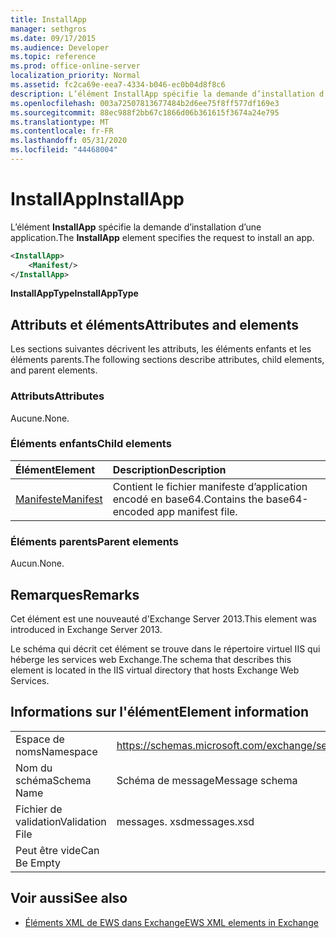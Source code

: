 ```yaml
---
title: InstallApp
manager: sethgros
ms.date: 09/17/2015
ms.audience: Developer
ms.topic: reference
ms.prod: office-online-server
localization_priority: Normal
ms.assetid: fc2ca69e-eea7-4334-b046-ec0b04d8f8c6
description: L’élément InstallApp spécifie la demande d’installation d’une application.
ms.openlocfilehash: 003a72507813677484b2d6ee75f8ff577df169e3
ms.sourcegitcommit: 88ec988f2bb67c1866d06b361615f3674a24e795
ms.translationtype: MT
ms.contentlocale: fr-FR
ms.lasthandoff: 05/31/2020
ms.locfileid: "44468004"
---
```

# <a name="installapp"></a><span data-ttu-id="399e6-103">InstallApp</span><span class="sxs-lookup"><span data-stu-id="399e6-103">InstallApp</span></span>

<span data-ttu-id="399e6-104">L’élément **InstallApp** spécifie la demande d’installation d’une application.</span><span class="sxs-lookup"><span data-stu-id="399e6-104">The **InstallApp** element specifies the request to install an app.</span></span> 
  
```XML
<InstallApp>
    <Manifest/>
</InstallApp>
```

 <span data-ttu-id="399e6-105">**InstallAppType**</span><span class="sxs-lookup"><span data-stu-id="399e6-105">**InstallAppType**</span></span>
## <a name="attributes-and-elements"></a><span data-ttu-id="399e6-106">Attributs et éléments</span><span class="sxs-lookup"><span data-stu-id="399e6-106">Attributes and elements</span></span>

<span data-ttu-id="399e6-107">Les sections suivantes décrivent les attributs, les éléments enfants et les éléments parents.</span><span class="sxs-lookup"><span data-stu-id="399e6-107">The following sections describe attributes, child elements, and parent elements.</span></span>
  
### <a name="attributes"></a><span data-ttu-id="399e6-108">Attributs</span><span class="sxs-lookup"><span data-stu-id="399e6-108">Attributes</span></span>

<span data-ttu-id="399e6-109">Aucune.</span><span class="sxs-lookup"><span data-stu-id="399e6-109">None.</span></span>
  
### <a name="child-elements"></a><span data-ttu-id="399e6-110">Éléments enfants</span><span class="sxs-lookup"><span data-stu-id="399e6-110">Child elements</span></span>

|<span data-ttu-id="399e6-111">**Élément**</span><span class="sxs-lookup"><span data-stu-id="399e6-111">**Element**</span></span>|<span data-ttu-id="399e6-112">**Description**</span><span class="sxs-lookup"><span data-stu-id="399e6-112">**Description**</span></span>|
|:-----|:-----|
|[<span data-ttu-id="399e6-113">Manifeste</span><span class="sxs-lookup"><span data-stu-id="399e6-113">Manifest</span></span>](manifest.md) <br/> |<span data-ttu-id="399e6-114">Contient le fichier manifeste d’application encodé en base64.</span><span class="sxs-lookup"><span data-stu-id="399e6-114">Contains the base64-encoded app manifest file.</span></span>  <br/> |
   
### <a name="parent-elements"></a><span data-ttu-id="399e6-115">Éléments parents</span><span class="sxs-lookup"><span data-stu-id="399e6-115">Parent elements</span></span>

<span data-ttu-id="399e6-116">Aucun.</span><span class="sxs-lookup"><span data-stu-id="399e6-116">None.</span></span>
  
## <a name="remarks"></a><span data-ttu-id="399e6-117">Remarques</span><span class="sxs-lookup"><span data-stu-id="399e6-117">Remarks</span></span>

<span data-ttu-id="399e6-118">Cet élément est une nouveauté d'Exchange Server 2013.</span><span class="sxs-lookup"><span data-stu-id="399e6-118">This element was introduced in Exchange Server 2013.</span></span>
  
<span data-ttu-id="399e6-119">Le schéma qui décrit cet élément se trouve dans le répertoire virtuel IIS qui héberge les services web Exchange.</span><span class="sxs-lookup"><span data-stu-id="399e6-119">The schema that describes this element is located in the IIS virtual directory that hosts Exchange Web Services.</span></span>
  
## <a name="element-information"></a><span data-ttu-id="399e6-120">Informations sur l'élément</span><span class="sxs-lookup"><span data-stu-id="399e6-120">Element information</span></span>

|||
|:-----|:-----|
|<span data-ttu-id="399e6-121">Espace de noms</span><span class="sxs-lookup"><span data-stu-id="399e6-121">Namespace</span></span>  <br/> |https://schemas.microsoft.com/exchange/services/2006/messages  <br/> |
|<span data-ttu-id="399e6-122">Nom du schéma</span><span class="sxs-lookup"><span data-stu-id="399e6-122">Schema Name</span></span>  <br/> |<span data-ttu-id="399e6-123">Schéma de message</span><span class="sxs-lookup"><span data-stu-id="399e6-123">Message schema</span></span>  <br/> |
|<span data-ttu-id="399e6-124">Fichier de validation</span><span class="sxs-lookup"><span data-stu-id="399e6-124">Validation File</span></span>  <br/> |<span data-ttu-id="399e6-125">messages. xsd</span><span class="sxs-lookup"><span data-stu-id="399e6-125">messages.xsd</span></span>  <br/> |
|<span data-ttu-id="399e6-126">Peut être vide</span><span class="sxs-lookup"><span data-stu-id="399e6-126">Can Be Empty</span></span>  <br/> ||
   
## <a name="see-also"></a><span data-ttu-id="399e6-127">Voir aussi</span><span class="sxs-lookup"><span data-stu-id="399e6-127">See also</span></span>



- [<span data-ttu-id="399e6-128">Éléments XML de EWS dans Exchange</span><span class="sxs-lookup"><span data-stu-id="399e6-128">EWS XML elements in Exchange</span></span>](ews-xml-elements-in-exchange.md)

